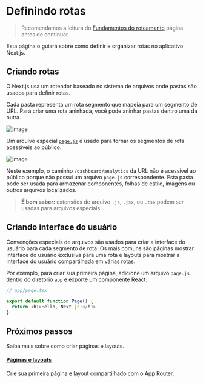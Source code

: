 # Definindo rotas

> Recomendamos a leitura do [Fundamentos do roteamento](/docs/app/building-your-application/routing.md) página antes de continuar.

Esta página o guiará sobre como definir e organizar rotas no aplicativo Next.js.

## Criando rotas

O Next.js usa um roteador baseado no sistema de arquivos onde pastas são usados para definir rotas.

Cada pasta representa um rota segmento que mapeia para um segmento de URL. Para criar uma rota aninhada, você pode aninhar pastas dentro uma da outra.

![image](https://github.com/tavaresgerson/nextjsdocbr/assets/22455192/d7d4921d-c7a1-414e-9846-7a01efe61df0)

Um arquivo especial [`page.js`](/docs/app/building-your-application/routing/pages-and-layouts.md) é usado para tornar os segmentos de rota acessíveis ao público.

![image](https://github.com/tavaresgerson/nextjsdocbr/assets/22455192/a6faf1b1-c261-46c9-a1c9-9e1b7a479e2c)

Neste exemplo, o caminho `/dashboard/analytics` da URL não é acessível ao público porque não possui um arquivo `page.js` correspondente. Esta pasta pode ser usada para armazenar componentes, folhas de estilo, imagens ou outros arquivos localizados.

> **É bom saber:** extensões de arquivo `.js`, `.jsx`, ou `.tsx` podem ser usadas para arquivos especiais.

## Criando interface do usuário
Convenções especiais de arquivos são usados para criar a interface do usuário para cada segmento de rota. Os mais comuns são páginas mostrar interface do usuário exclusiva para uma rota e layouts para mostrar a interface do usuário compartilhada em várias rotas.

Por exemplo, para criar sua primeira página, adicione um arquivo `page.js` dentro do diretório `app` e exporte um componente React:

```ts
// app/page.tsx

export default function Page() {
  return <h1>Hello, Next.js!</h1>
}
```

## Próximos passos
Saiba mais sobre como criar páginas e layouts.

#### [Páginas e layouts](/docs/app/building-your-application/routing/pages-and-layouts.md)
Crie sua primeira página e layout compartilhado com o App Router.
